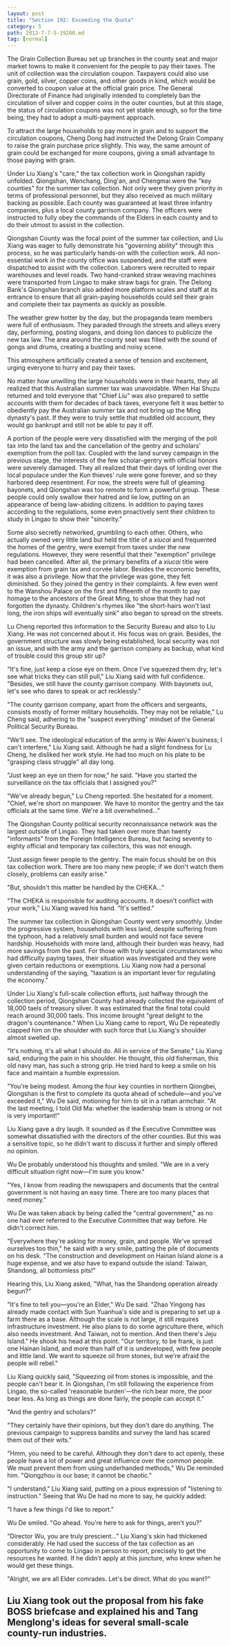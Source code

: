 ```yaml
---
layout: post
title: "Section 192: Exceeding the Quota"
category: 5
path: 2012-7-7-5-19200.md
tag: [normal]
---
```


The Grain Collection Bureau set up branches in the county seat and major market towns to make it convenient for the people to pay their taxes. The unit of collection was the circulation coupon. Taxpayers could also use grain, gold, silver, copper coins, and other goods in kind, which would be converted to coupon value at the official grain price. The General Directorate of Finance had originally intended to completely ban the circulation of silver and copper coins in the outer counties, but at this stage, the status of circulation coupons was not yet stable enough, so for the time being, they had to adopt a multi-payment approach.

To attract the large households to pay more in grain and to support the circulation coupons, Cheng Dong had instructed the Delong Grain Company to raise the grain purchase price slightly. This way, the same amount of grain could be exchanged for more coupons, giving a small advantage to those paying with grain.

Under Liu Xiang's "care," the tax collection work in Qiongshan rapidly unfolded. Qiongshan, Wenchang, Ding'an, and Chengmai were the "key counties" for the summer tax collection. Not only were they given priority in terms of professional personnel, but they also received as much military backing as possible. Each county was guaranteed at least three infantry companies, plus a local county garrison company. The officers were instructed to fully obey the commands of the Elders in each county and to do their utmost to assist in the collection.

Qiongshan County was the focal point of the summer tax collection, and Liu Xiang was eager to fully demonstrate his "governing ability" through this process, so he was particularly hands-on with the collection work. All non-essential work in the county office was suspended, and the staff were dispatched to assist with the collection. Laborers were recruited to repair warehouses and level roads. Two hand-cranked straw weaving machines were transported from Lingao to make straw bags for grain. The Delong Bank's Qiongshan branch also added more platform scales and staff at its entrance to ensure that all grain-paying households could sell their grain and complete their tax payments as quickly as possible.

The weather grew hotter by the day, but the propaganda team members were full of enthusiasm. They paraded through the streets and alleys every day, performing, posting slogans, and doing lion dances to publicize the new tax law. The area around the county seat was filled with the sound of gongs and drums, creating a bustling and noisy scene.

This atmosphere artificially created a sense of tension and excitement, urging everyone to hurry and pay their taxes.

No matter how unwilling the large households were in their hearts, they all realized that this Australian summer tax was unavoidable. When Hai Shuzu returned and told everyone that "Chief Liu" was also prepared to settle accounts with them for decades of back taxes, everyone felt it was better to obediently pay the Australian summer tax and not bring up the Ming dynasty's past. If they were to truly settle that muddled old account, they would go bankrupt and still not be able to pay it off.

A portion of the people were very dissatisfied with the merging of the poll tax into the land tax and the cancellation of the gentry and scholars' exemption from the poll tax. Coupled with the land survey campaign in the previous stage, the interests of the few scholar-gentry with official honors were severely damaged. They all realized that their days of lording over the local populace under the Kun thieves' rule were gone forever, and so they harbored deep resentment. For now, the streets were full of gleaming bayonets, and Qiongshan was too remote to form a powerful group. These people could only swallow their hatred and lie low, putting on an appearance of being law-abiding citizens. In addition to paying taxes according to the regulations, some even proactively sent their children to study in Lingao to show their "sincerity."

Some also secretly networked, grumbling to each other. Others, who actually owned very little land but held the title of a *xiucai* and frequented the homes of the gentry, were exempt from taxes under the new regulations. However, they were resentful that their "exemption" privilege had been cancelled. After all, the primary benefits of a *xiucai* title were exemption from grain tax and corvée labor. Besides the economic benefits, it was also a privilege. Now that the privilege was gone, they felt diminished. So they joined the gentry in their complaints. A few even went to the Wanshou Palace on the first and fifteenth of the month to pay homage to the ancestors of the Great Ming, to show that they had not forgotten the dynasty. Children's rhymes like "the short-hairs won't last long, the iron ships will eventually sink" also began to spread on the streets.

Lu Cheng reported this information to the Security Bureau and also to Liu Xiang. He was not concerned about it. His focus was on grain. Besides, the government structure was slowly being established, local security was not an issue, and with the army and the garrison company as backup, what kind of trouble could this group stir up?

"It's fine, just keep a close eye on them. Once I've squeezed them dry, let's see what tricks they can still pull," Liu Xiang said with full confidence. "Besides, we still have the county garrison company. With bayonets out, let's see who dares to speak or act recklessly."

"The county garrison company, apart from the officers and sergeants, consists mostly of former military households. They may not be reliable," Lu Cheng said, adhering to the "suspect everything" mindset of the General Political Security Bureau.

"We'll see. The ideological education of the army is Wei Aiwen's business; I can't interfere," Liu Xiang said. Although he had a slight fondness for Lu Cheng, he disliked her work style. He had too much on his plate to be "grasping class struggle" all day long.

"Just keep an eye on them for now," he said. "Have you started the surveillance on the tax officials that I assigned you?"

"We've already begun," Lu Cheng reported. She hesitated for a moment. "Chief, we're short on manpower. We have to monitor the gentry and the tax officials at the same time. We're a bit overwhelmed..."

The Qiongshan County political security reconnaissance network was the largest outside of Lingao. They had taken over more than twenty "informants" from the Foreign Intelligence Bureau, but facing seventy to eighty official and temporary tax collectors, this was not enough.

"Just assign fewer people to the gentry. The main focus should be on this tax collection work. There are too many new people; if we don't watch them closely, problems can easily arise."

"But, shouldn't this matter be handled by the CHEKA..."

"The CHEKA is responsible for auditing accounts. It doesn't conflict with your work," Liu Xiang waved his hand. "It's settled."

The summer tax collection in Qiongshan County went very smoothly. Under the progressive system, households with less land, despite suffering from the typhoon, had a relatively small burden and would not face severe hardship. Households with more land, although their burden was heavy, had more savings from the past. For those with truly special circumstances who had difficulty paying taxes, their situation was investigated and they were given certain reductions or exemptions. Liu Xiang now had a personal understanding of the saying, "taxation is an important lever for regulating the economy."

Under Liu Xiang's full-scale collection efforts, just halfway through the collection period, Qiongshan County had already collected the equivalent of 18,000 taels of treasury silver. It was estimated that the final total could reach around 30,000 taels. This income brought "great delight to the dragon's countenance." When Liu Xiang came to report, Wu De repeatedly clapped him on the shoulder with such force that Liu Xiang's shoulder almost swelled up.

"It's nothing, it's all what I should do. All in service of the Senate," Liu Xiang said, enduring the pain in his shoulder. He thought, this old fisherman, this old navy man, has such a strong grip. He tried hard to keep a smile on his face and maintain a humble expression.

"You're being modest. Among the four key counties in northern Qiongbei, Qiongshan is the first to complete its quota ahead of schedule—and you've exceeded it," Wu De said, motioning for him to sit in a rattan armchair. "At the last meeting, I told Old Ma: whether the leadership team is strong or not is very important!"

Liu Xiang gave a dry laugh. It sounded as if the Executive Committee was somewhat dissatisfied with the directors of the other counties. But this was a sensitive topic, so he didn't want to discuss it further and simply offered no opinion.

Wu De probably understood his thoughts and smiled. "We are in a very difficult situation right now—I'm sure you know."

"Yes, I know from reading the newspapers and documents that the central government is not having an easy time. There are too many places that need money."

Wu De was taken aback by being called the "central government," as no one had ever referred to the Executive Committee that way before. He didn't correct him.

"Everywhere they're asking for money, grain, and people. We've spread ourselves too thin," he said with a wry smile, patting the pile of documents on his desk. "The construction and development on Hainan Island alone is a huge expense, and we also have to expand outside the island: Taiwan, Shandong, all bottomless pits!"

Hearing this, Liu Xiang asked, "What, has the Shandong operation already begun?"

"It's fine to tell you—you're an Elder," Wu De said. "Zhao Yingong has already made contact with Sun Yuanhua's side and is preparing to set up a farm there as a base. Although the scale is not large, it still requires infrastructure investment. He also plans to do some agriculture there, which also needs investment. And Taiwan, not to mention. And then there's Jeju Island." He shook his head at this point. "Our territory, to be frank, is just one Hainan Island, and more than half of it is undeveloped, with few people and little land. We want to squeeze oil from stones, but we're afraid the people will rebel."

Liu Xiang quickly said, "Squeezing oil from stones is impossible, and the people can't bear it. In Qiongshan, I'm still following the experience from Lingao, the so-called 'reasonable burden'—the rich bear more, the poor bear less. As long as things are done fairly, the people can accept it."

"And the gentry and scholars?"

"They certainly have their opinions, but they don't dare do anything. The previous campaign to suppress bandits and survey the land has scared them out of their wits."

"Hmm, you need to be careful. Although they don't dare to act openly, these people have a lot of power and great influence over the common people. We must prevent them from using underhanded methods," Wu De reminded him. "Qiongzhou is our base; it cannot be chaotic."

"I understand," Liu Xiang said, putting on a pious expression of "listening to instruction." Seeing that Wu De had no more to say, he quickly added:

"I have a few things I'd like to report."

Wu De smiled. "Go ahead. You're here to ask for things, aren't you?"

"Director Wu, you are truly prescient..." Liu Xiang's skin had thickened considerably. He had used the success of the tax collection as an opportunity to come to Lingao in person to report, precisely to get the resources he wanted. If he didn't apply at this juncture, who knew when he would get these things.

"Alright, we are all Elder comrades. Let's be direct. What do you want?"

Liu Xiang took out the proposal from his fake BOSS briefcase and explained his and Tang Menglong's ideas for several small-scale county-run industries.
---
[y009]: /characters/y009 "Wu De"